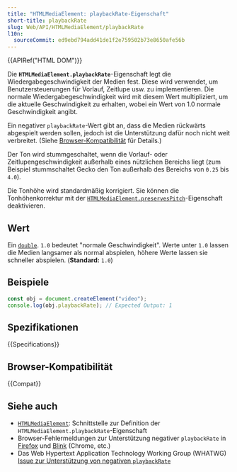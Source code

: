 ```yaml
---
title: "HTMLMediaElement: playbackRate-Eigenschaft"
short-title: playbackRate
slug: Web/API/HTMLMediaElement/playbackRate
l10n:
  sourceCommit: ed9ebd794add41de1f2e759502b73e8650afe56b
---
```


{{APIRef("HTML DOM")}}

Die **`HTMLMediaElement.playbackRate`**-Eigenschaft legt die Wiedergabegeschwindigkeit der Medien fest. Diese wird verwendet, um Benutzersteuerungen für Vorlauf, Zeitlupe usw. zu implementieren. Die normale Wiedergabegeschwindigkeit wird mit diesem Wert multipliziert, um die aktuelle Geschwindigkeit zu erhalten, wobei ein Wert von 1.0 normale Geschwindigkeit angibt.

Ein negativer `playbackRate`-Wert gibt an, dass die Medien rückwärts abgespielt werden sollen, jedoch ist die Unterstützung dafür noch nicht weit verbreitet. (Siehe [Browser-Kompatibilität](#browser-kompatibilität) für Details.)

Der Ton wird stummgeschaltet, wenn die Vorlauf- oder Zeitlupengeschwindigkeit außerhalb eines nützlichen Bereichs liegt (zum Beispiel stummschaltet Gecko den Ton außerhalb des Bereichs von `0.25` bis `4.0`).

Die Tonhöhe wird standardmäßig korrigiert. Sie können die Tonhöhenkorrektur mit der [`HTMLMediaElement.preservesPitch`](/de/docs/Web/API/HTMLMediaElement/preservesPitch)-Eigenschaft deaktivieren.

## Wert

Ein [`double`](https://en.wikipedia.org/wiki/Double-precision_floating-point_format). `1.0` bedeutet "normale Geschwindigkeit". Werte unter `1.0` lassen die Medien langsamer als normal abspielen, höhere Werte lassen sie schneller abspielen. (**Standard:** `1.0`)

## Beispiele

```js
const obj = document.createElement("video");
console.log(obj.playbackRate); // Expected Output: 1
```

## Spezifikationen

{{Specifications}}

## Browser-Kompatibilität

{{Compat}}

## Siehe auch

- [`HTMLMediaElement`](/de/docs/Web/API/HTMLMediaElement): Schnittstelle zur Definition der `HTMLMediaElement.playbackRate`-Eigenschaft
- Browser-Fehlermeldungen zur Unterstützung negativer `playbackRate` in [Firefox](https://bugzil.la/1468019) und [Blink](https://crbug.com/40410591) (Chrome, etc.)
- Das Web Hypertext Application Technology Working Group (WHATWG) [Issue zur Unterstützung von negativen `playbackRate`](https://github.com/whatwg/html/issues/3754)
